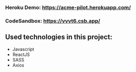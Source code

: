 
### Heroku Demo: https://acme-pilot.herokuapp.com/ 

### CodeSandbox: https://vvvt6.csb.app/

## Used technologies in this project: 
- Javascript
- ReactJS
- SASS
- Axios
